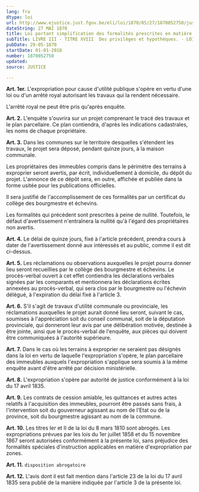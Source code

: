```yaml
---
lang: fra
dtype: loi
url: http://www.ejustice.just.fgov.be/eli/loi/1870/05/27/1870052750/justel
dateString: 27 MAI 1870
title: Loi portant simplification des formalités prescrites en matière d'expropriation pour cause d'utilité publique
subTitle: LIVRE III - TITRE XVIII  Des privilèges et hypothèques. - LOI HYPOTHECAIRE
pubDate: 29-05-1870
startDate: 01-01-2018
number: 1870052750
updated: 
source: JUSTICE

---
```

**Art. 1er.** L'expropriation pour cause d'utilité publique s'opère en vertu d'une loi ou d'un arrêté royal autorisant les travaux qui la rendent nécessaire.

L'arrêté royal ne peut être pris qu'après enquête.


**Art. 2.** L'enquête s'ouvrira sur un projet comprenant le tracé des travaux et le plan parcellaire. Ce plan contiendra, d'après les indications cadastrales, les noms de chaque propriétaire.


**Art. 3.** Dans les communes sur le territoire desquelles s'étendent les travaux, le projet sera déposé, pendant quinze jours, à la maison communale.

Les propriétaires des immeubles compris dans le périmètre des terrains à exproprier seront avertis, par écrit, individuellement à domicile, du dépôt du projet. L'annonce de ce dépôt sera, en outre, affichée et publiée dans la forme usitée pour les publications officielles.

Il sera justifié de l'accomplissement de ces formalités par un certificat du collège des bourgmestre et échevins.

Les formalités qui précèdent sont prescrites à peine de nullité. Toutefois, le défaut d'avertissement n'entraînera la nullité qu'à l'égard des propriétaires non avertis.


**Art. 4.** Le délai de quinze jours, fixé à l'article précédent, prendra cours à dater de l'avertissement donné aux intéressés et au public, comme il est dit ci-dessus.


**Art. 5.** Les réclamations ou observations auxquelles le projet pourra donner lieu seront recueillies par le collège des bourgmestre et échevins. Le procès-verbal ouvert à cet effet contiendra les déclarations verbales signées par les comparants et mentionnera les déclarations écrites annexées au procès-verbal, qui sera clos par le bourgmestre ou l'échevin délégué, à l'expiration du délai fixé à l'article 3.


**Art. 6.** S'il s'agit de travaux d'utilité communale ou provinciale, les réclamations auxquelles le projet aurait donné lieu seront, suivant le cas, soumises à l'appréciation soit du conseil communal, soit de la députation provinciale, qui donneront leur avis par une délibération motivée, destinée à être jointe, ainsi que le procès-verbal de l'enquête, aux pièces qui doivent être communiquées à l'autorité supérieure.


**Art. 7.** Dans le cas où les terrains à exproprier ne seraient pas désignés dans la loi en vertu de laquelle l'expropriation s'opère, le plan parcellaire des immeubles auxquels l'expropriation s'applique sera soumis à la même enquête avant d'être arrêté par décision ministérielle.


**Art. 8.** L'expropriation s'opère par autorité de justice conformément à la loi du 17 avril 1835.


**Art. 9.** Les contrats de cession amiable, les quittances et autres actes relatifs à l'acquisition des immeubles, pourront être passés sans frais, à l'intervention soit du gouverneur agissant au nom de l'Etat ou de la province, soit du bourgmestre agissant au nom de la commune.


**Art. 10.** Les titres Ier et II de la loi du 8 mars 1810 sont abrogés. Les expropriations prévues par les lois du 1er juillet 1858 et du 15 novembre 1867 seront autorisées conformément à la présente loi, sans préjudice des formalités spéciales d'instruction applicables en matière d'expropriation par zones.


**Art. 11.** `disposition abrogatoire`


**Art. 12.** L'avis dont il est fait mention dans l'article 23 de la loi du 17 avril 1835 sera publié de la manière indiquée par l'article 3 de la présente loi.


